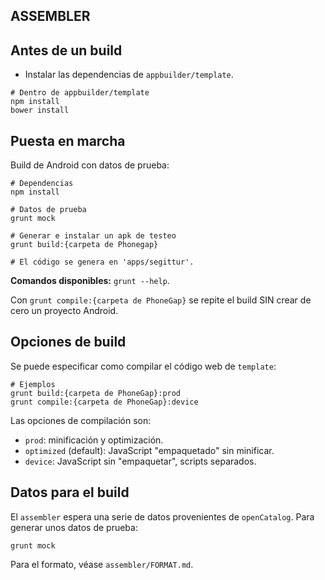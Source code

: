 ASSEMBLER
---------
## Antes de un build
* Instalar las dependencias de `appbuilder/template`.

```
# Dentro de appbuilder/template
npm install
bower install
```

## Puesta en marcha
Build de Android con datos de prueba:

```
# Dependencias
npm install

# Datos de prueba
grunt mock

# Generar e instalar un apk de testeo
grunt build:{carpeta de Phonegap}

# El código se genera en 'apps/segittur'.
```

**Comandos disponibles:** `grunt --help`.

Con `grunt compile:{carpeta de PhoneGap}` se repite el build SIN crear de cero un proyecto Android.

## Opciones de build
Se puede especificar como compilar el código web de `template`:

```
# Ejemplos
grunt build:{carpeta de PhoneGap}:prod
grunt compile:{carpeta de PhoneGap}:device
```

Las opciones de compilación son:
 * `prod`: minificación y optimización.
 * `optimized` (default): JavaScript "empaquetado" sin minificar.
 * `device`: JavaScript sin "empaquetar", scripts separados.


## Datos para el build
El `assembler` espera una serie de datos provenientes de `openCatalog`. Para generar unos datos de prueba:

```
grunt mock
```

Para el formato, véase `assembler/FORMAT.md`.